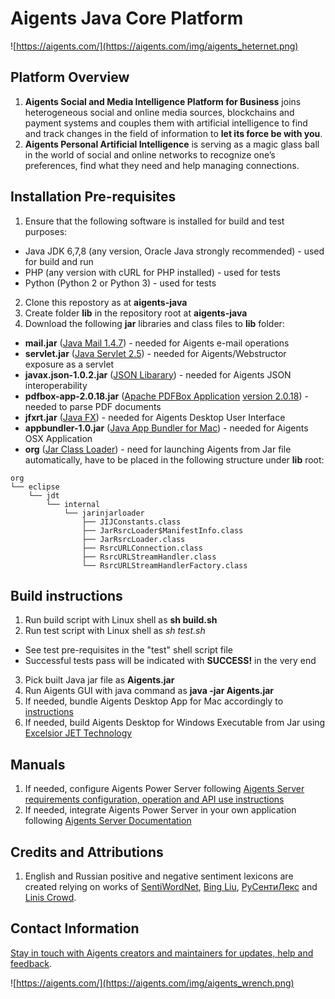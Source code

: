 # Aigents Java Core Platform
![https://aigents.com/](https://aigents.com/img/aigents_heternet.png)

## Platform Overview
1. **Aigents Social and Media Intelligence Platform for Business** joins heterogeneous social and online media sources, blockchains and payment systems and couples them with artificial intelligence to find and track changes in
the field of information to **let its force be with you**.
2. **Aigents Personal Artificial Intelligence** is serving as a magic glass ball in the world of social and online networks to recognize one’s preferences, find what they need and help managing connections. 

## Installation Pre-requisites
1. Ensure that the following software is installed for build and test purposes:
- Java JDK 6,7,8 (any version, Oracle Java strongly recommended) - used for build and run
- PHP (any version with cURL for PHP installed) - used for tests
- Python (Python 2 or Python 3) - used for tests
2. Clone this repostory as at **aigents-java**
3. Create folder **lib** in the repository root at **aigents-java**
4. Download the following **jar** libraries and class files to **lib** folder:
- **mail.jar** ([Java Mail 1.4.7](http://www.java2s.com/Code/Jar/j/Downloadjavaxmailapi147jar.htm)) - needed for Aigents e-mail operations
- **servlet.jar** ([Java Servlet 2.5](http://www.java2s.com/Code/Jar/s/Downloadservlet25jar.htm)) - needed for Aigents/Webstructor exposure as a servlet
- **javax.json-1.0.2.jar** ([JSON Libarary](http://www.java2s.com/Code/Jar/j/Downloadjavaxjson102jar.htm)) - needed for Aigents JSON interoperability
- **pdfbox-app-2.0.18.jar** ([Apache PDFBox Application](https://pdfbox.apache.org/) [version 2.0.18](https://mvnrepository.com/artifact/org.apache.pdfbox/pdfbox-app/2.0.18)) - needed to parse PDF documents
- **jfxrt.jar** ([Java FX](https://www.oracle.com/technetwork/java/javafx2-archive-download-1939373.html)) - needed for Aigents Desktop User Interface
- **appbundler-1.0.jar** ([Java App Bundler for Mac](https://docs.oracle.com/javase/7/docs/technotes/guides/jweb/packagingAppsForMac.html)) - needed for Aigents OSX Application
- **org** ([Jar Class Loader](https://github.com/raisercostin/eclipse-jarinjarloader)) - need for launching Aigents from Jar file automatically, have to be placed in the following structure under **lib** root: 
```
org
└── eclipse
    └── jdt
        └── internal
            └── jarinjarloader
                ├── JIJConstants.class
                ├── JarRsrcLoader$ManifestInfo.class
                ├── JarRsrcLoader.class
                ├── RsrcURLConnection.class
                ├── RsrcURLStreamHandler.class
                └── RsrcURLStreamHandlerFactory.class
```

## Build instructions
1. Run build script with Linux shell as **sh build.sh**
2. Run test script with Linux shell as *sh test.sh*
- See test pre-requisites in the "test" shell script file
- Successful tests pass will be indicated with **SUCCESS!** in the very end
3. Pick built Java jar file as **Aigents.jar**
4. Run Aigents GUI with java command as **java -jar Aigents.jar**
5. If needed, bundle Aigents Desktop App for Mac accordingly to [instructions](https://docs.oracle.com/javase/7/docs/technotes/guides/jweb/packagingAppsForMac.html)
6. If needed, build Aigents Desktop for Windows Executable from Jar using [Excelsior JET Technology](https://www.excelsiorjet.com/kb/35/howto-create-a-single-exe-from-your-java-application)  

## Manuals
1. If needed, configure Aigents Power Server following [Aigents Server requirements configuration, operation and API use instructions](doc/aigents_server.md)
2. If needed, integrate Aigents Power Server in your own application following [Aigents Server Documentation](doc/README.md) 

## Credits and Attributions
1. English and Russian positive and negative sentiment lexicons are created relying on works of [SentiWordNet](https://github.com/aesuli/SentiWordNet), [Bing Liu](https://www.cs.uic.edu/~liub/FBS/sentiment-analysis.html#lexicon), [РуСентиЛекс](https://www.labinform.ru/pub/rusentilex/index.htm) and [Linis Crowd](http://www.linis-crowd.org/).

## Contact Information

[Stay in touch with Aigents creators and maintainers for updates, help and feedback](doc/aigents_contacts.md).

![https://aigents.com/](https://aigents.com/img/aigents_wrench.png)
